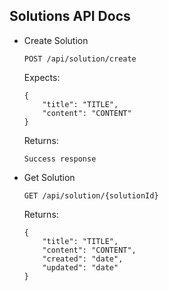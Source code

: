 Solutions API Docs
----------------

- Create Solution
    ```
    POST /api/solution/create
    ```
    Expects:
    ```
    {
        "title": "TITLE",
		"content": "CONTENT"
    }
    ```

	Returns:
	```
	Success response
	```

- Get Solution
    ```
    GET /api/solution/{solutionId}
    ```

	Returns:
	```
	{
		"title": "TITLE",
		"content": "CONTENT",
		"created": "date",
		"updated": "date"
	}
	```
